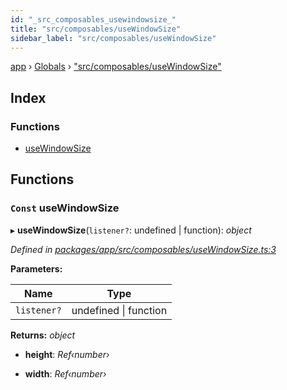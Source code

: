 ```yaml
---
id: "_src_composables_usewindowsize_"
title: "src/composables/useWindowSize"
sidebar_label: "src/composables/useWindowSize"
---
```


[app](../index.md) › [Globals](../globals.md) › ["src/composables/useWindowSize"](_src_composables_usewindowsize_.md)

## Index

### Functions

* [useWindowSize](_src_composables_usewindowsize_.md#const-usewindowsize)

## Functions

### `Const` useWindowSize

▸ **useWindowSize**(`listener?`: undefined | function): *object*

*Defined in [packages/app/src/composables/useWindowSize.ts:3](https://github.com/will-hart/pixatore/blob/dc2c2e8/packages/app/src/composables/useWindowSize.ts#L3)*

**Parameters:**

Name | Type |
------ | ------ |
`listener?` | undefined &#124; function |

**Returns:** *object*

* **height**: *Ref‹number›*

* **width**: *Ref‹number›*
